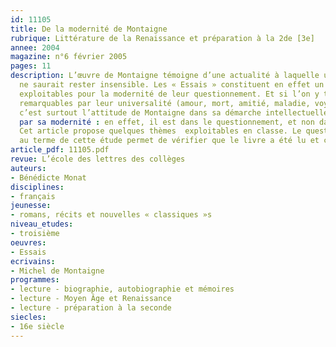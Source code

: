 ```yaml
---
id: 11105
title: De la modernité de Montaigne
rubrique: Littérature de la Renaissance et préparation à la 2de [3e]
annee: 2004
magazine: n°6 février 2005
pages: 11
description: L’œuvre de Montaigne témoigne d’une actualité à laquelle un public collégien
  ne saurait rester insensible. Les « Essais » constituent en effet un vivier de thèmes
  exploitables pour la modernité de leur questionnement. Et si l’on y trouve des thèmes
  remarquables par leur universalité (amour, mort, amitié, maladie, voyage, connaissance…),
  c’est surtout l’attitude de Montaigne dans sa démarche intellectuelle qui frappe
  par sa modernité : en effet, il est dans le questionnement, et non dans l’assertion.
  Cet article propose quelques thèmes  exploitables en classe. Le questionnaire proposé
  au terme de cette étude permet de vérifier que le livre a été lu et compris.
article_pdf: 11105.pdf
revue: L’école des lettres des collèges
auteurs:
- Bénédicte Monat
disciplines:
- français
jeunesse:
- romans, récits et nouvelles « classiques »s
niveau_etudes:
- troisième
oeuvres:
- Essais
ecrivains:
- Michel de Montaigne
programmes:
- lecture - biographie, autobiographie et mémoires
- lecture - Moyen Âge et Renaissance
- lecture - préparation à la seconde
siecles:
- 16e siècle
---
```

